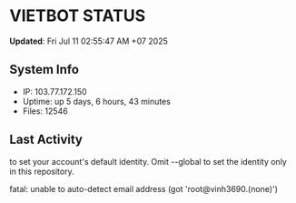# VIETBOT STATUS
**Updated**: Fri Jul 11 02:55:47 AM +07 2025

## System Info
- IP: 103.77.172.150
- Uptime: up 5 days, 6 hours, 43 minutes
- Files: 12546

## Last Activity

to set your account's default identity.
Omit --global to set the identity only in this repository.

fatal: unable to auto-detect email address (got 'root@vinh3690.(none)')
